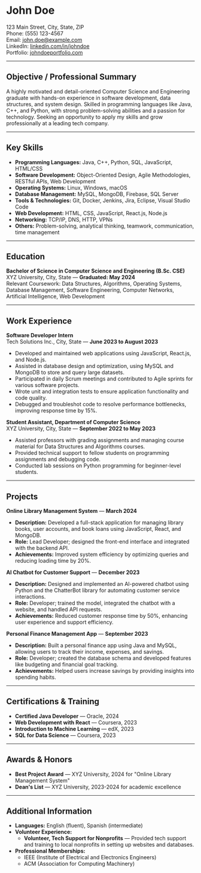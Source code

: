# John Doe
123 Main Street, City, State, ZIP  
Phone: (555) 123-4567  
Email: john.doe@example.com  
LinkedIn: [linkedin.com/in/johndoe](https://linkedin.com/in/johndoe)  
Portfolio: [johndoeportfolio.com](http://johndoeportfolio.com)

---

## Objective / Professional Summary  
A highly motivated and detail-oriented Computer Science and Engineering graduate with hands-on experience in software development, data structures, and system design. Skilled in programming languages like Java, C++, and Python, with strong problem-solving abilities and a passion for technology. Seeking an opportunity to apply my skills and grow professionally at a leading tech company.

---

## Key Skills
- **Programming Languages:** Java, C++, Python, SQL, JavaScript, HTML/CSS
- **Software Development:** Object-Oriented Design, Agile Methodologies, RESTful APIs, Web Development
- **Operating Systems:** Linux, Windows, macOS
- **Database Management:** MySQL, MongoDB, Firebase, SQL Server
- **Tools & Technologies:** Git, Docker, Jenkins, Jira, Eclipse, Visual Studio Code
- **Web Development:** HTML, CSS, JavaScript, React.js, Node.js
- **Networking:** TCP/IP, DNS, HTTP, VPNs
- **Others:** Problem-solving, analytical thinking, teamwork, communication, time management

---

## Education  
**Bachelor of Science in Computer Science and Engineering (B.Sc. CSE)**  
XYZ University, City, State — **Graduated: May 2024**  
Relevant Coursework: Data Structures, Algorithms, Operating Systems, Database Management, Software Engineering, Computer Networks, Artificial Intelligence, Web Development

---

## Work Experience  
**Software Developer Intern**  
Tech Solutions Inc., City, State — **June 2023 to August 2023**  
- Developed and maintained web applications using JavaScript, React.js, and Node.js.
- Assisted in database design and optimization, using MySQL and MongoDB to store and query large datasets.
- Participated in daily Scrum meetings and contributed to Agile sprints for various software projects.
- Wrote unit and integration tests to ensure application functionality and code quality.
- Debugged and troubleshot code to resolve performance bottlenecks, improving response time by 15%.

**Student Assistant, Department of Computer Science**  
XYZ University, City, State — **September 2022 to May 2023**  
- Assisted professors with grading assignments and managing course material for Data Structures and Algorithms courses.
- Provided technical support to fellow students on programming assignments and debugging code.
- Conducted lab sessions on Python programming for beginner-level students.

---

## Projects  
**Online Library Management System** — **March 2024**  
- **Description:** Developed a full-stack application for managing library books, user accounts, and book loans using JavaScript, React, and MongoDB.
- **Role:** Lead Developer; designed the front-end interface and integrated with the backend API.
- **Achievements:** Improved system efficiency by optimizing queries and reducing loading time by 20%.

**AI Chatbot for Customer Support** — **December 2023**  
- **Description:** Designed and implemented an AI-powered chatbot using Python and the ChatterBot library for automating customer service interactions.
- **Role:** Developer; trained the model, integrated the chatbot with a website, and handled API requests.
- **Achievements:** Reduced customer response time by 50%, enhancing user experience and support efficiency.

**Personal Finance Management App** — **September 2023**  
- **Description:** Built a personal finance app using Java and MySQL, allowing users to track their income, expenses, and savings.
- **Role:** Developer; created the database schema and developed features like budgeting and financial goal tracking.
- **Achievements:** Helped users increase savings by providing insights into spending habits.

---

## Certifications & Training
- **Certified Java Developer** — Oracle, 2024
- **Web Development with React** — Coursera, 2023
- **Introduction to Machine Learning** — edX, 2023
- **SQL for Data Science** — Coursera, 2023

---

## Awards & Honors
- **Best Project Award** — XYZ University, 2024 for "Online Library Management System"
- **Dean's List** — XYZ University, 2023-2024 for academic excellence

---

## Additional Information
- **Languages:** English (fluent), Spanish (intermediate)
- **Volunteer Experience:**  
  - **Volunteer, Tech Support for Nonprofits** — Provided tech support and training to local nonprofits in setting up websites and databases.
- **Professional Memberships:**  
  - IEEE (Institute of Electrical and Electronics Engineers)  
  - ACM (Association for Computing Machinery)

